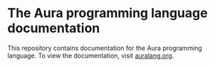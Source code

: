# The Aura programming language documentation

This repository contains documentation for the Aura programming language. To
view the documentation, visit [auralang.org](https://www.auralang.org).